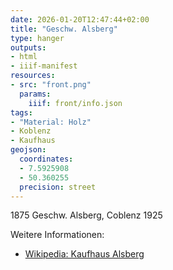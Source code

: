 ```yaml
---
date: 2026-01-20T12:47:44+02:00
title: "Geschw. Alsberg"
type: hanger
outputs:
- html
- iiif-manifest
resources:
- src: "front.png"
  params:
    iiif: front/info.json
tags:
- "Material: Holz"
- Koblenz
- Kaufhaus
geojson:
  coordinates:
  - 7.5925908
  - 50.360255
  precision: street
---
```

1875 Geschw. Alsberg, Coblenz 1925

<div class="notes">
Weitere Informationen:
<ul>
<li><a href="https://de.wikipedia.org/wiki/Kaufhaus_Alsberg">Wikipedia: Kaufhaus Alsberg</a></li>
</ul>
</div>
